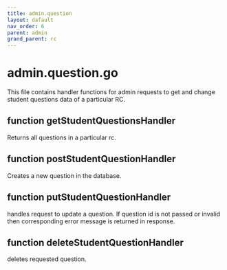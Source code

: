 ```yaml
---
title: admin.question
layout: dafault
nav_order: 6
parent: admin
grand_parent: rc
---
```

# admin.question.go

This file contains handler functions for admin requests to get and change student questions data of a particular RC.

## function getStudentQuestionsHandler
Returns all questions in a particular rc.

## function postStudentQuestionHandler
Creates a new question in the database.

## function putStudentQuestionHandler
handles request to update a question. If question id is not passed or invalid then corresponding error message is returned in response.

## function deleteStudentQuestionHandler
deletes requested question.
